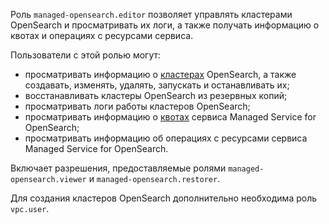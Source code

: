 Роль `managed-opensearch.editor` позволяет управлять кластерами OpenSearch и просматривать их логи, а также получать информацию о квотах и операциях с ресурсами сервиса.

Пользователи с этой ролью могут:
* просматривать информацию о [кластерах](../../managed-opensearch/concepts/index.md) OpenSearch, а также создавать, изменять, удалять, запускать и останавливать их;
* восстанавливать кластеры OpenSearch из резервных копий;
* просматривать логи работы кластеров OpenSearch;
* просматривать информацию о [квотах](../../managed-opensearch/concepts/limits.md#quotas) сервиса Managed Service for OpenSearch;
* просматривать информацию об операциях с ресурсами сервиса Managed Service for OpenSearch.

Включает разрешения, предоставляемые ролями `managed-opensearch.viewer` и `managed-opensearch.restorer`.

Для создания кластеров OpenSearch дополнительно необходима роль `vpc.user`.